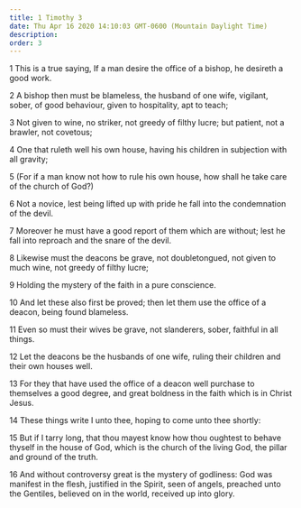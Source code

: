 ```yaml
---
title: 1 Timothy 3
date: Thu Apr 16 2020 14:10:03 GMT-0600 (Mountain Daylight Time)
description: 
order: 3
---
```


<p>
  1 This is a true saying, If a man desire the office of a bishop, he desireth a
  good work.
</p>
<p>
  2 A bishop then must be blameless, the husband of one wife, vigilant, sober,
  of good behaviour, given to hospitality, apt to teach;
</p>
<p>
  3 Not given to wine, no striker, not greedy of filthy lucre; but patient, not
  a brawler, not covetous;
</p>
<p>
  4 One that ruleth well his own house, having his children in subjection with
  all gravity;
</p>
<p>
  5 (For if a man know not how to rule his own house, how shall he take care of
  the church of God?)
</p>
<p>
  6 Not a novice, lest being lifted up with pride he fall into the condemnation
  of the devil.
</p>
<p>
  7 Moreover he must have a good report of them which are without; lest he fall
  into reproach and the snare of the devil.
</p>
<p>
  8 Likewise must the deacons be grave, not doubletongued, not given to much
  wine, not greedy of filthy lucre;
</p>
<p>9 Holding the mystery of the faith in a pure conscience.</p>
<p>
  10 And let these also first be proved; then let them use the office of a
  deacon, being found blameless.
</p>
<p>
  11 Even so must their wives be grave, not slanderers, sober, faithful in all
  things.
</p>
<p>
  12 Let the deacons be the husbands of one wife, ruling their children and
  their own houses well.
</p>
<p>
  13 For they that have used the office of a deacon well purchase to themselves
  a good degree, and great boldness in the faith which is in Christ Jesus.
</p>
<p>14 These things write I unto thee, hoping to come unto thee shortly:</p>
<p>
  15 But if I tarry long, that thou mayest know how thou oughtest to behave
  thyself in the house of God, which is the church of the living God, the pillar
  and ground of the truth.
</p>
<p>
  16 And without controversy great is the mystery of godliness: God was manifest
  in the flesh, justified in the Spirit, seen of angels, preached unto the
  Gentiles, believed on in the world, received up into glory.
</p>

